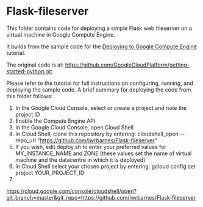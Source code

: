 # Flask-fileserver

 This folder contains code for deploying a simple Flask web fileserver on a virtual machine in
 Google Compute Engine.

 It builds from the sample code for the [Deploying to Google Compute Engine][tutorial-gce] tutorial. 
 
 The original code is at: https://github.com/GoogleCloudPlatform/getting-started-python.git

Please refer to the tutorial for full instructions on configuring, running,
and deploying the sample code. A brief summary for deploying the code from this folder follows:

1. In the Google Cloud Console, select or create a project and note the project ID
2. Enable the Compute Engine API
3. In the Google Cloud Console, open Cloud Shell
4. In Cloud Shell, clone this repository by entering: cloudshell_open --repo_url "https://github.com/jwrbarnes/Flask-fileserver"
5. If you wish, edit deploy.sh to enter your preferred values for MY_INSTANCE_NAME and ZONE
(these values set the name of virtual machine and the datacentre in which it is deployed)
5. In Cloud Shell select your chosen project by entering: gcloud config set project YOUR_PROJECT_ID
6. 


https://cloud.google.com/console/cloudshell/open?git_branch=master&git_repo=https://github.com/jwrbarnes/Flask-fileserver

 [tutorial-gce]: https://cloud.google.com/python/tutorials/getting-started-on-compute-engine
